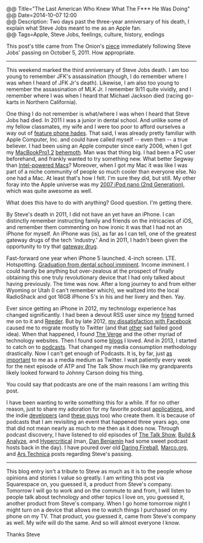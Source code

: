 @@ Title="The Last American Who Knew What The F*** He Was Doing"  
@@ Date=2014-10-07 12:00  
@@ Description: Two days past the three-year anniversary of his death, I explain what Steve Jobs meant to me as an Apple fan.  
@@ Tags=Apple, Steve Jobs, feelings, culture, history, endings  

This post's title came from The Onion's [piece][pie] immediately following Steve Jobs' passing on October 5, 2011. How appropriate.

<hr class="small">

This weekend marked the third anniversary of Steve Jobs death. I am too young to remember JFK's assassination (though, I do remember where I was when I heard of JFK Jr's death). Likewise, I am also too young to remember the assassination of MLK Jr. I remember 9/11 quite vividly, and I remember where I was when I heard that Michael Jackson died (racing go-karts in Northern California). 

One thing I do not remember is what/where I was when I heard that Steve Jobs had died. In 2011 I was a junior in dental school. And unlike some of my fellow classmates, my wife and I were too poor to afford ourselves a way out of [feature phone hades][hds]. That said, I was already pretty familiar with Apple Computer, Inc. and could have called myself -- even then -- a true believer. I had been using an Apple computer since early 2006, when I got my [MacBookPro1,2][mbp] [behemoth][bh]. Man was that thing big. I had been a PC user beforehand, and frankly wanted to try something new. What better Segway than [Intel-powered Macs][int]? Moreover, when I got my Mac it was like I was part of a niche community of people so much cooler than everyone else. No one had a Mac. At least that's how I felt. I'm sure they did, but still. My other foray into the Apple universe was my [2007 iPod nano (2nd Generation)][2nd], which was quite awesome as well.

What does this have to do with anything? Good question. I'm getting there. 

By Steve's death in 2011, I did not have an yet have an iPhone. I can distinctly remember instructing family and friends on the intricacies of iOS, and remember them commenting on how ironic it was that I had not an iPhone for myself. An iPhone was (is), as far as I can tell, one of the greatest gateway drugs of the tech 'industry.' And in 2011, I hadn't been given the opportunity to try that [gateway drug][alphabeatic].

Fast-forward one year when iPhone 5 launched. 4-inch screen. LTE. Hotspotting. [Graduation from dental school imminent][instagram]. Income imminent. I could hardly be anything but over-zealous at the prospect of finally obtaining this one truly revolutionary device that I had only talked about having previously. The time was now. After a long journey to and from either Wyoming or Utah (I can't remember which), we waltzed into the local RadioShack and got 16GB iPhone 5's in his and her livery and then. Yay.

Ever since getting an iPhone in 2012, my technology experience has changed significantly. I had been a devout RSS user since my [friend][twitter] turned me on to it and [Reeder][reederapp]. But by late 2012, [my dissatisfaction with Facebook][facebook] caused me to migrate mostly to Twitter (and that [other][app] sad failed good idea). When that happened, I found [The Verge][theverge] and the other myriad of technology websites. Then I found some [blogs][daringfireball] I loved. And in 2013, I started to catch on to [podcasts][atp]. That changed my media consumption methodology drastically. Now I can't get enough of Podcasts. It is, by far, just [as important][d] to me as a media medium as Twitter. I wait patiently every week for the next episode of ATP and The Talk Show much like my grandparents likely looked forward to Johnny Carson doing his thing. 

You could say that podcasts are one of the main reasons I am writing this post.

I have been wanting to write something this for a while. If for no other reason,  just to share my adoration for my favorite podcast [applications][overcast], and the indie [developers][marco] (and [these guys][supertop] too) who create them. It is because of podcasts that I am revisiting an event that happened three years ago, one that did not mean nearly as much to me then as it does now. Through podcast discovery, I have listened to old episodes of [The Talk Show][5by5], [Build & Analyze][5by6], and [Hypercritical][5by7] (man, [Dan Benjamin][twitter 2] had some sweet podcast hosts back in the day). I have poured over old [Daring Fireball][daringfireball 2], [Marco.org][marco 2], and [Ars Technica][arstechnica] posts regarding Steve's passing. 

<hr class="small">

This blog entry isn't a tribute to Steve as much as it is to the people whose opinions and stories I value so greatly. I am writing this post via Squarespace on, you guessed it, a product from Steve's company. Tomorrow I will go to work and on the commute to and from, I will listen to people talk about technology and other topics I love on, you guessed it, another product from Steve's company. When I go home tomorrow night I might turn on a device that allows me to watch things I purchased on my phone on my TV. That product, you guessed it, came from Steve's company as well. My wife will do the same. And so will almost everyone I know. 

Thanks Steve <i class="fa fa-apple fa-fw"></i> 

[2nd]: https://en.wikipedia.org/wiki/IPod_Nano#2nd_generation
[5by5]: http://5by5.tv/talkshow/56
[5by6]: http://5by5.tv/buildanalyze/46
[5by7]: http://5by5.tv/hypercritical/37-a-story-of-triumph
[alphabeatic]: http://alphabeatic.com/iphone-devices/
[app]: https://app.net/
[arstechnica]: http://arstechnica.com/staff/2011/10/steve-jobs-a-personal-remembrance/
[atp]: http://atp.fm/
[bh]: http://www.macprices.net/z_reviews_17macbookpro_early2006.shtml
[d]: http://d.pr/f/EOGP+
[daringfireball]: http://daringfireball.net/
[daringfireball 2]: http://daringfireball.net/2011/10/universe_dented_grass_underfoot
[facebook]: https://www.facebook.com/ToniWonKanobi/posts/443890448981220
[hds]: http://www.lg.com/us/cell-phones/lg-VX9100-Black-black-env2
[instagram]: http://instagram.com/p/Zy5uxGQz8f/
[int]: https://en.wikipedia.org/wiki/Apple–Intel_transition
[marco]: http://marco.org/
[marco 2]: http://www.marco.org/2011/10/05/steve-jobs-dies
[mbp]: http://www.everymac.com/systems/apple/macbook_pro/specs/macbook_pro_2.16_17.html
[overcast]: http://overcast.fm/
[pie]: http://techcrunch.com/2011/10/07/steve-jobs-the-crazy-one/
[reederapp]: http://reederapp.com/
[supertop]: http://supertop.co/
[theverge]: http://theverge.com/
[twitter]: http://twitter.com/johnmyankee
[twitter 2]: https://twitter.com/danbenjamin